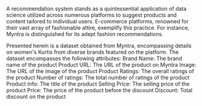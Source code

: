 A recommendation system stands as a quintessential application of data science utilized across numerous platforms to suggest products and content tailored to individual users. E-commerce platforms, renowned for their vast array of fashionable attire, exemplify this practice. For instance, Myntra is distinguished for its adept fashion recommendations.

Presented herein is a dataset obtained from Myntra, encompassing details on women's Kurtis from diverse brands featured on the platform. The dataset encompasses the following attributes:
Brand Name: The brand name of the product
Product URL: The URL of the product on Myntra
Image: The URL of the image of the product
Product Ratings: The overall ratings of the product
Number of ratings: The total number of ratings of the product
Product Info: The title of the product
Selling Price: The selling price of the product
Price: The price of the product before the discount
Discount: Total discount on the product
